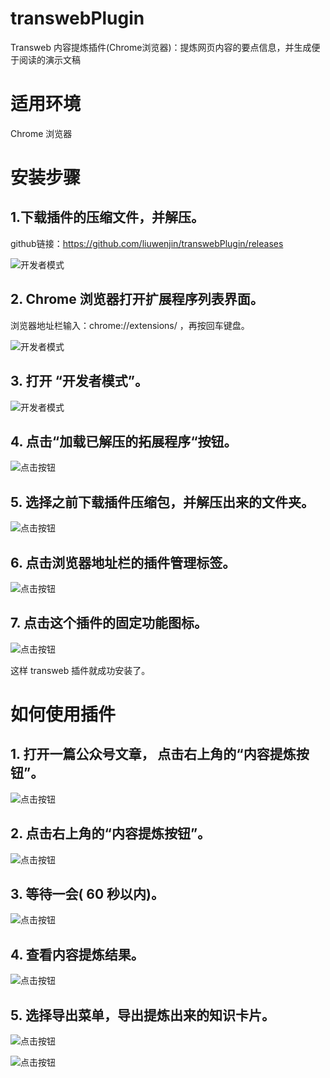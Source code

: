 # transwebPlugin
Transweb 内容提炼插件(Chrome浏览器)：提炼网页内容的要点信息，并生成便于阅读的演示文稿

# 适用环境
Chrome 浏览器

# 安装步骤

## 1.下载插件的压缩文件，并解压。

  github链接：https://github.com/liuwenjin/transwebPlugin/releases

  ![开发者模式](https://transweb-1254183942.cos.ap-beijing.myqcloud.com/images/transwebPlugin/transwebRelease.png)

## 2. Chrome 浏览器打开扩展程序列表界面。

   浏览器地址栏输入：chrome://extensions/ ，再按回车键盘。

   ![开发者模式](https://transweb-1254183942.cos.ap-beijing.myqcloud.com/images/transwebPlugin/inputChromeUrl.png)

## 3. 打开 “开发者模式”。

  ![开发者模式](https://transweb-1254183942.cos.ap-beijing.myqcloud.com/images/transwebPlugin/developMode.jpg)

## 4. 点击“加载已解压的拓展程序“按钮。

  ![点击按钮](https://transweb-1254183942.cos.ap-beijing.myqcloud.com/images/transwebPlugin/clickLoadBtn.png)

## 5. 选择之前下载插件压缩包，并解压出来的文件夹。

  ![点击按钮](https://transweb-1254183942.cos.ap-beijing.myqcloud.com/images/transwebPlugin/selectFolder.png)

## 6. 点击浏览器地址栏的插件管理标签。

  ![点击按钮](https://transweb-1254183942.cos.ap-beijing.myqcloud.com/images/transwebPlugin/pluginListMenu.png)


## 7. 点击这个插件的固定功能图标。 
 
  ![点击按钮](https://transweb-1254183942.cos.ap-beijing.myqcloud.com/images/transwebPlugin/fixedPlugin.png)

这样 transweb 插件就成功安装了。

# 如何使用插件

## 1. 打开一篇公众号文章， 点击右上角的“内容提炼按钮”。

  ![点击按钮](https://transweb-1254183942.cos.ap-beijing.myqcloud.com/images/transwebPlugin/openWebPage1.png)

## 2. 点击右上角的“内容提炼按钮”。

   ![点击按钮](https://transweb-1254183942.cos.ap-beijing.myqcloud.com/images/transwebPlugin/openWebPage.png)

## 3. 等待一会( 60 秒以内)。

  ![点击按钮](https://transweb-1254183942.cos.ap-beijing.myqcloud.com/images/transwebPlugin/transfromingStatus.png)

## 4. 查看内容提炼结果。

  ![点击按钮](https://transweb-1254183942.cos.ap-beijing.myqcloud.com/images/transwebPlugin/transformResult.png)

## 5. 选择导出菜单，导出提炼出来的知识卡片。

  ![点击按钮](https://transweb-1254183942.cos.ap-beijing.myqcloud.com/images/transwebPlugin/exportResultCard.png)

  ![点击按钮](https://transweb-1254183942.cos.ap-beijing.myqcloud.com/images/transwebPlugin/exportResultCard1.png)
